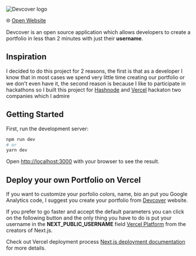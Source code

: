 ![Devcover logo](https://devcover.vercel.app/devcover-logo-bg.png)

🌐 [Open Website](https://devcover.vercel.app)

Devcover is an open source application which allows developers to create a portfolio in less than 2 minutes with just their **username**.

## Inspiration
I decided to do this project for 2 reasons, the first is that as a developer I know that in most cases we spend very little time creating our portfolio or we don't even have it, the second reason is because I like to participate in hackathons so I built this project for [Hashnode](https://hashnode.com) and [Vercel](https://vercel.com) hackaton two companies which I admire

## Getting Started

First, run the development server:

```bash
npm run dev
# or
yarn dev
```

Open [http://localhost:3000](http://localhost:3000) with your browser to see the result.

## Deploy your own Portfolio on Vercel

If you want to customize your porfolio colors, name, bio an put you Google Analytics code, I suggest you create your portfolio from [Devcover](https://devcover.vercel.app) website.

If you prefer to go faster and accept the default parameters you can click on the following button and the only thing you have to do is put your username in the **NEXT_PUBLIC_USERNAME** field [Vercel Platform](https://vercel.com/new/git/external?repository-url=https%3A%2F%2Fgithub.com%2Fjrgarciadev%2Fdev-cover&env=NEXT_PUBLIC_USERNAME&project-name=my-awesome-portfolio&repository-name=my-awesome-portfolio&envDescription=Enter%20your%20Github%20username%20.&demo-title=APM%20Story&A%20statically%20generated%portfolio%created%20using%20Devcover) from the creators of Next.js.

Check out Vercel deployment process [Next.js deployment documentation](https://nextjs.org/docs/deployment) for more details.

